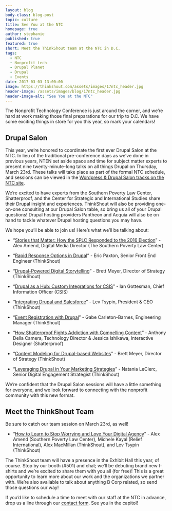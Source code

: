```yaml
---
layout: blog
body-class: blog-post
topic: culture
title: See You at the NTC
homepage: true
author: stephanie
published: true
featured: true
short: Meet the ThinkShout team at the NTC in D.C.
tags:
  - NTC
  - Nonprofit tech
  - Drupal Planet
  - Drupal
  - Events
date: 2017-03-03 13:00:00
image: https://thinkshout.com/assets/images/17ntc_header.jpg
header-image: /assets/images/blog/17ntc_header.jpg
header-image-alt: "See You at the NTC"
---
```


The Nonprofit Technology Conference is just around the corner, and we’re hard at work making those final preparations for our trip to D.C. We have some exciting things in store for yoo this year, so mark your calendars!

## Drupal Salon

This year, we’re honored to coordinate the first ever Drupal Salon at the NTC. In lieu of the traditional pre-conference days as we’ve done in previous years, NTEN set aside space and time for subject matter experts to present nine twenty-minute-long talks on all things Drupal on Thursday, March 23rd. These talks will take place as part of the formal NTC schedule, and sessions can be viewed in the [Wordpress & Drupal Salon tracks on the NTC site](https://www.nten.org/ntc/program/agenda/). 

We’re excited to have experts from the Southern Poverty Law Center, Shatterproof, and the Center for Strategic and International Studies share their Drupal insight and experiences. ThinkShout will also be providing one-on-one consulting at our Drupal Salon table, so bring us all of your Drupal questions! Drupal hosting providers Pantheon and Acquia will also be on hand to tackle whatever Drupal hosting questions you may have.

We hope you’ll be able to join us! Here’s what we’ll be talking about:

* “[Stories that Matter: How the SPLC Responded to the 2016 Election](https://www.nten.org/session/stories-that-matter-how-the-splc-responded-to-the-2016-election/)” - Alex Amend, Digital Media Director (The Southern Poverty Law Center)

* “[Rapid Response Options in Drupal](https://www.nten.org/session/rapid-response-options-in-drupal/)” - Eric Paxton, Senior Front End Engineer (ThinkShout)

* “[Drupal-Powered Digital Storytelling](https://www.nten.org/session/drupal-powered-digital-storytelling/)” - Brett Meyer, Director of Strategy (ThinkShout)

* “[Drupal as a Hub: Custom Integrations for CSIS](https://www.nten.org/session/drupal-as-a-hub-custom-integrations-for-csis/)” - Ian Gottesman, Chief Information Officer (CSIS)

* “[Integrating Drupal and Salesforce](https://www.nten.org/session/integrating-drupal-and-salesforce/)” - Lev Tsypin, President & CEO (ThinkShout)

* “[Event Registration with Drupal](https://www.nten.org/session/event-registration-with-drupal/)” - Gabe Carleton-Barnes, Engineering Manager (ThinkShout)

* “[How Shatterproof Fights Addiction with Compelling Content](https://www.nten.org/session/how-shatterproof-fights-addiction-with-compelling-content/)” - Anthony Della Camera, Technology Director & Jessica Ishikawa, Interactive Designer (Shatterproof)

* “[Content Modeling for Drupal-based Websites](https://www.nten.org/session/content-modeling-for-drupal-based-websites/)” - Brett Meyer, Director of Strategy (ThinkShout)

* “[Leveraging Drupal in Your Marketing Strategies](https://www.nten.org/session/leveraging-drupal-in-your-marketing-strategies/)” - Natania LeClerc, Senior Digital Engagement Strategist (ThinkShout)

We’re confident that the Drupal Salon sessions will have a little something for everyone, and we look forward to connecting with the nonprofit community with this new format.

## Meet the ThinkShout Team

Be sure to catch our team session on March 23rd, as well! 

* “[How to Learn to Stop Worrying and Love Your Digital Agency](https://www.nten.org/session/how-to-learn-to-stop-worrying-and-love-your-digital-agency/)” - Alex Amend (Southern Poverty Law Center), Michele Kayal (Relief International), Alex MacMillan (ThinkShout), and Lev Tsypin (ThinkShout)

The ThinkShout team will have a presence in the Exhibit Hall this year, of course. Stop by our booth (#501) and chat; we’ll be debuting brand new t-shirts and we’re excited to share them with you all (for free)! This is a great opportunity to learn more about our work and the organizations we partner with. We’re also available to talk about anything B Corp related, so send those questions our way!

If you’d like to schedule a time to meet with our staff at the NTC in advance, drop us a line through our [contact form](https://thinkshout.com/contact/). See you in the capitol! 
